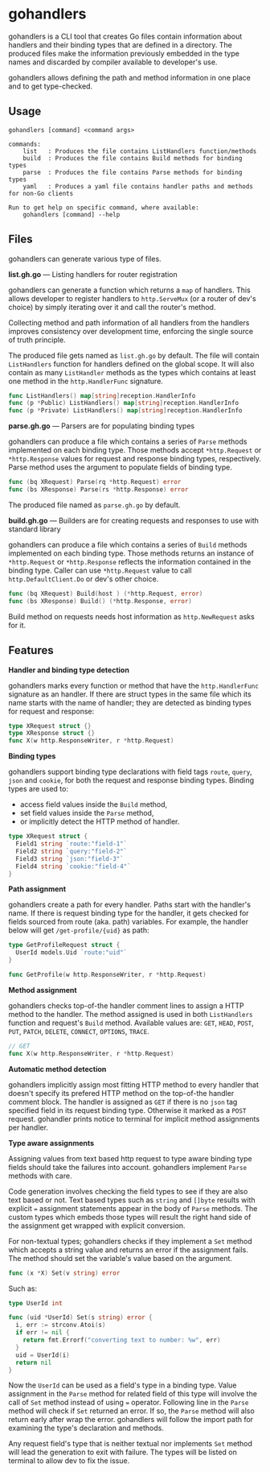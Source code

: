 # gohandlers

gohandlers is a CLI tool that creates Go files contain information about handlers and their binding types that are defined in a directory. The produced files make the information previously embedded in the type names and discarded by compiler available to developer's use.

gohandlers allows defining the path and method information in one place and to get type-checked.

## Usage

```
gohandlers [command] <command args>

commands:
    list   : Produces the file contains ListHandlers function/methods
    build  : Produces the file contains Build methods for binding types
    parse  : Produces the file contains Parse methods for binding types
    yaml   : Produces a yaml file contains handler paths and methods for non-Go clients

Run to get help on specific command, where available:
    gohandlers [command] --help
```

## Files

gohandlers can generate various type of files.

**list.gh.go** — Listing handlers for router registration

gohandlers can generate a function which returns a `map` of handlers. This allows developer to register handlers to `http.ServeMux` (or a router of dev's choice) by simply iterating over it and call the router's method.

Collecting method and path information of all handlers from the handlers improves consistency over development time, enforcing the single source of truth principle.

The produced file gets named as `list.gh.go` by default. The file will contain `ListHandlers` function for handlers defined on the global scope. It will also contain as many `ListHandler` methods as the types which contains at least one method in the `http.HandlerFunc` signature.

```go
func ListHandlers() map[string]reception.HandlerInfo
func (p *Public) ListHandlers() map[string]reception.HandlerInfo
func (p *Private) ListHandlers() map[string]reception.HandlerInfo
```

**parse.gh.go** — Parsers are for populating binding types

gohandlers can produce a file which contains a series of `Parse` methods implemented on each binding type. Those methods accept `*http.Request` or `*http.Response` values for request and response binding types, respectively. Parse method uses the argument to populate fields of binding type.

```go
func (bq XRequest) Parse(rq *http.Request) error
func (bs XResponse) Parse(rs *http.Response) error
```

The produced file named as `parse.gh.go` by default.

**build.gh.go** — Builders are for creating requests and responses to use with standard library

gohandlers can produce a file which contains a series of `Build` methods implemented on each binding type. Those methods returns an instance of `*http.Request` or `*http.Response` reflects the information contained in the binding type. Caller can use `*http.Request` value to call `http.DefaultClient.Do` or dev's other choice.

```go
func (bq XRequest) Build(host ) (*http.Request, error)
func (bs XResponse) Build() (*http.Response, error)
```

Build method on requests needs host information as `http.NewRequest` asks for it.

## Features

**Handler and binding type detection**

gohandlers marks every function or method that have the `http.HandlerFunc` signature as an handler. If there are struct types in the same file which its name starts with the name of handler; they are detected as binding types for request and response:

```go
type XRequest struct {}
type XResponse struct {}
func X(w http.ResponseWriter, r *http.Request)
```

**Binding types**

gohandlers support binding type declarations with field tags `route`, `query`, `json` and `cookie`, for both the request and response binding types. Binding types are used to:

- access field values inside the `Build` method,
- set field values inside the `Parse` method,
- or implicitly detect the HTTP method of handler.

```go
type XRequest struct {
  Field1 string `route:"field-1"`
  Field2 string `query:"field-2"`
  Field3 string `json:"field-3"`
  Field4 string `cookie:"field-4"`
}
```

**Path assignment**

gohandlers create a path for every handler. Paths start with the handler's name. If there is request binding type for the handler, it gets checked for fields sourced from route (aka. path) variables. For example, the handler below will get `/get-profile/{uid}` as path:

```go
type GetProfileRequest struct {
  UserId models.Uid `route:"uid"`
}

func GetProfile(w http.ResponseWriter, r *http.Request)
```

**Method assignment**

gohandlers checks top-of-the handler comment lines to assign a HTTP method to the handler. The method assigned is used in both `ListHandlers` function and request's `Build` method. Available values are: `GET`, `HEAD`, `POST`, `PUT`, `PATCH`, `DELETE`, `CONNECT`, `OPTIONS`, `TRACE`.

```go
// GET
func X(w http.ResponseWriter, r *http.Request)
```

**Automatic method detection**

gohandlers implicitly assign most fitting HTTP method to every handler that doesn't specify its prefered HTTP method on the top-of-the handler comment block. The handler is assigned as `GET` if there is no `json` tag specified field in its request binding type. Otherwise it marked as a `POST` request. gohandler prints notice to terminal for implicit method assignments per handler.

**Type aware assignments**

Assigning values from text based http request to type aware binding type fields should take the failures into account. gohandlers implement `Parse` methods with care.

Code generation involves checking the field types to see if they are also text based or not. Text based types such as `string` and `[]byte` results with explicit `=` assignment statements appear in the body of `Parse` methods. The custom types which embeds those types will result the right hand side of the assignment get wrapped with explicit conversion.

For non-textual types; gohandlers checks if they implement a `Set` method which accepts a string value and returns an error if the assignment fails. The method should set the variable's value based on the argument.

```go
func (x *X) Set(v string) error
```

Such as:

```go
type UserId int

func (uid *UserId) Set(s string) error {
  i, err := strconv.Atoi(s)
  if err != nil {
    return fmt.Errorf("converting text to number: %w", err)
  }
  uid = UserId(i)
  return nil
}
```

Now the `UserId` can be used as a field's type in a binding type. Value assignment in the `Parse` method for related field of this type will involve the call of `Set` method instead of using `=` operator. Following line in the `Parse` method will check if `Set` returned an error. If so, the `Parse` method will also return early after wrap the error. gohandlers will follow the import path for examining the type's declaration and methods.

Any request field's type that is neither textual nor implements `Set` method will lead the generation to exit with failure. The types will be listed on terminal to allow dev to fix the issue.
